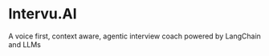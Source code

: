 # Intervu.AI
A voice first, context aware,  agentic interview coach  powered by LangChain and  LLMs
